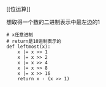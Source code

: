 [[位运算]]

想取得一个数的二进制表示中最左边的1

```
# x任意进制
# return是10进制表示的
def leftmost(x):
    x |= x >> 1
    x |= x >> 2
    x |= x >> 4
    x |= x >> 8
    x |= x >> 16
    return x - (x >> 1)
```